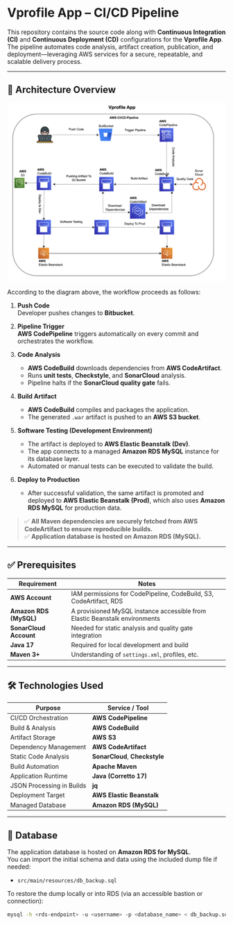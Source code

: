 # Vprofile App – CI/CD Pipeline

This repository contains the source code along with **Continuous Integration (CI)** and **Continuous Deployment (CD)** configurations for the **Vprofile App**.  
The pipeline automates code analysis, artifact creation, publication, and deployment—leveraging AWS services for a secure, repeatable, and scalable delivery process.

---

## 🚀 Architecture Overview

![Pipeline Architecture Diagram](AWS-Ci.png) <!-- Replace with actual image path if different -->

According to the diagram above, the workflow proceeds as follows:

1. **Push Code**  
   Developer pushes changes to **Bitbucket**.

2. **Pipeline Trigger**  
   **AWS CodePipeline** triggers automatically on every commit and orchestrates the workflow.

3. **Code Analysis**  
   - **AWS CodeBuild** downloads dependencies from **AWS CodeArtifact**.  
   - Runs **unit tests**, **Checkstyle**, and **SonarCloud** analysis.  
   - Pipeline halts if the **SonarCloud quality gate** fails.

4. **Build Artifact**  
   - **AWS CodeBuild** compiles and packages the application.  
   - The generated `.war` artifact is pushed to an **AWS S3 bucket**.

5. **Software Testing (Development Environment)**  
   - The artifact is deployed to **AWS Elastic Beanstalk (Dev)**.  
   - The app connects to a managed **Amazon RDS MySQL** instance for its database layer.  
   - Automated or manual tests can be executed to validate the build.

6. **Deploy to Production**  
   - After successful validation, the same artifact is promoted and deployed to **AWS Elastic Beanstalk (Prod)**, which also uses **Amazon RDS MySQL** for production data.

> ✅ **All Maven dependencies are securely fetched from AWS CodeArtifact to ensure reproducible builds.**  
> ✅ **Application database is hosted on Amazon RDS (MySQL).**

---

## ✅ Prerequisites

| Requirement | Notes |
|-------------|-------|
| **AWS Account** | IAM permissions for CodePipeline, CodeBuild, S3, CodeArtifact, RDS |
| **Amazon RDS (MySQL)** | A provisioned MySQL instance accessible from Elastic Beanstalk environments |
| **SonarCloud Account** | Needed for static analysis and quality gate integration |
| **Java 17** | Required for local development and build |
| **Maven 3+** | Understanding of `settings.xml`, profiles, etc. |

---

## 🛠️ Technologies Used

| Purpose                      | Service / Tool          |
|------------------------------|-------------------------|
| CI/CD Orchestration          | **AWS CodePipeline**    |
| Build & Analysis             | **AWS CodeBuild**       |
| Artifact Storage             | **AWS S3**              |
| Dependency Management        | **AWS CodeArtifact**    |
| Static Code Analysis         | **SonarCloud**, **Checkstyle** |
| Build Automation             | **Apache Maven**        |
| Application Runtime          | **Java (Corretto 17)**  |
| JSON Processing in Builds    | **jq**                  |
| Deployment Target            | **AWS Elastic Beanstalk** |
| Managed Database             | **Amazon RDS (MySQL)**  |

---

## 📌 Database

The application database is hosted on **Amazon RDS for MySQL**.  
You can import the initial schema and data using the included dump file if needed:

- `src/main/resources/db_backup.sql`

To restore the dump locally or into RDS (via an accessible bastion or connection):

```bash
mysql -h <rds-endpoint> -u <username> -p <database_name> < db_backup.sql

